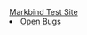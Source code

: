<navbar placement="top" type="inverse">
  <a slot="brand" href="/" title="Home" class="navbar-brand">Markbind Test Site</a>
  <li><a href="{{baseUrl}}/bugs/index.html">Open Bugs</a></li>
</navbar>